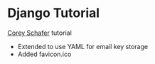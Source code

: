 # Django Tutorial
[Corey Schafer](https://www.youtube.com/playlist?list=PL-osiE80TeTtoQCKZ03TU5fNfx2UY6U4p) tutorial

* Extended to use YAML for email key storage
* Added favicon.ico
